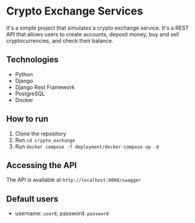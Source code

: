 # Crypto Exchange Services
It's a simple project that simulates a crypto exchange service. It's a REST API that allows users to create accounts, deposit money, buy and sell cryptocurrencies, and check their balance.

## Technologies
- Python
- Django
- Django Rest Framework
- PostgreSQL
- Docker

## How to run
1. Clone the repository
2. Run `cd crypto_exchange`
3. Run `docker compose -f deployment/docker-compose up -d`

## Accessing the API
The API is available at `http://localhost:8000/swagger`

## Default users
- username: `user0`, password: `password`